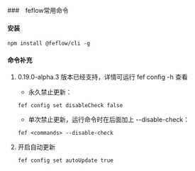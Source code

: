 ###　feflow常用命令

####  安装
```
npm install @feflow/cli -g
```

#### 命令补充

1. 0.19.0-alpha.3 版本已经支持，详情可运行 fef config -h 查看
   - 永久禁止更新：
   ```
   fef config set disableCheck false 
   ```
   - 单次禁止更新，运行命令时在后面加上 --disable-check：
   ```
   fef <commands> --disable-check 
   ```
	

2. 开启自动更新

   ```
   fef config set autoUpdate true
   ```

   


